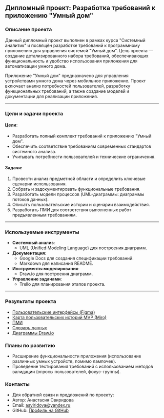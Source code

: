 ## Дипломный проект: Разработка требований к приложению "Умный дом"

### Описание проекта
Данный дипломный проект выполнен в рамках курса "Системный аналитик" и посвящён разработке требований к программному приложению для управления системой "Умный дом". Цель проекта — создание детализированного набора требований, обеспечивающих функциональность и удобство использования приложения для автоматизации умного дома.

Приложение "Умный дом" предназначено для управления устройствами умного дома через мобильное приложение. Проект включает анализ потребностей пользователей, разработку функциональных требований, а также создание моделей и документации для реализации приложения.

---

### Цели и задачи проекта
#### Цели:
- Разработать полный комплект требований к приложению "Умный дом".
- Обеспечить соответствие требованиям современных стандартов системного анализа.
- Учитывать потребности пользователей и технические ограничения.

#### Задачи:
1. Провести анализ предметной области и определить ключевые сценарии использования.
2. Собрать и задокументировать функциональные требования.
3. Разработать модели процессов (UML-диаграммы: диаграммы потоков данных).
4. Описать пользовательские истории и сценарии взаимодействия.
5. Разработать ПМИ для соответствия выполненных работ предъявленным требованиям.

---

### Используемые инструменты
- **Системный анализ**: 
  - UML (Unified Modeling Language) для построения диаграмм.
- **Документация**:
  - Google Docs для создания спецификации требований.
  - Markdown для написания README.
- **Инструменты моделирования**:
  - Draw.io для построения диаграмм.
- **Управление задачами**:
  - Trello для планирования этапов проекта.

---


### Результаты проекта
- [Пользовательские интерфейсы (Figma)](https://www.figma.com/design/7pm3idBs74thnCwaDZmJ0k/%D0%9F%D1%80%D0%BE%D1%82%D0%BE%D1%82%D0%B8%D0%BF-%D0%BF%D1%80%D0%B8%D0%BB%D0%BE%D0%B6%D0%B5%D0%BD%D0%B8%D1%8F-Stets-Home?node-id=0-1&p=f&t=ONodTd4t4uJjTJd3-0)
- [Карта пользовательских историй MVP (Miro)](https://drive.google.com/file/d/1PsZOUWmlOA42AAQTnoZ4WbikkXoXLOHW/view?usp=sharing)
- [ПМИ](https://docs.google.com/document/d/1GgCjplTPHjCwNudqyRjjta6ZKFQMrxLWgVlFKs1jGIs/edit?usp=drivesdk)
- [Словарь данных](https://docs.google.com/document/d/1YLDS6-kON14pUFNNvStRM1tdmM_4UkHp/edit?pli=1)
- [Диаграммы Draw.io](https://app.diagrams.net/?splash=0#G13wiSXUheVZC8_m9O0783W7CdgSTPZuyq#%7B%22pageId%22%3A%22cGkIok73xvZyzGzQiZp7%22%7D)

### Планы по развитию
- Расширение функциональности приложения (использование различных умных устройств, помимо лампочек).
- Проведение тестирования требований с использованием методов валидации (опросы пользователей, фокус-группы).

### Контакты
- Для обратной связи и предложений по проекту:
- Автор: Анастасия Свиридова
- Email: asviridova@yandex.ru
- GitHub: [Профиль на GitHub](https://github.com/Sviristas/)


